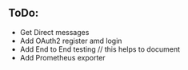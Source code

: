 
## ToDo:

- Get Direct messages
- Add OAuth2 register amd login
- Add End to End testing // this helps to document
- Add Prometheus exporter
